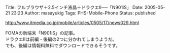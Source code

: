 Title: フルブラウザ＋2.5インチ液晶＋ドラクエII──「N901iS」
Date: 2005-05-21 23:23
Author: masayukig
Tags: PHS-Mobile-Phone
Status: published

<http://www.itmedia.co.jp/mobile/articles/0505/17/news029.html>

FOMAの新端末「N901iS」の記事。  
ドラクエIIは前編・後編の2つに分かれてしまうようだ。  
でも、後編は情報料無料でダウンロードできるそうです。
